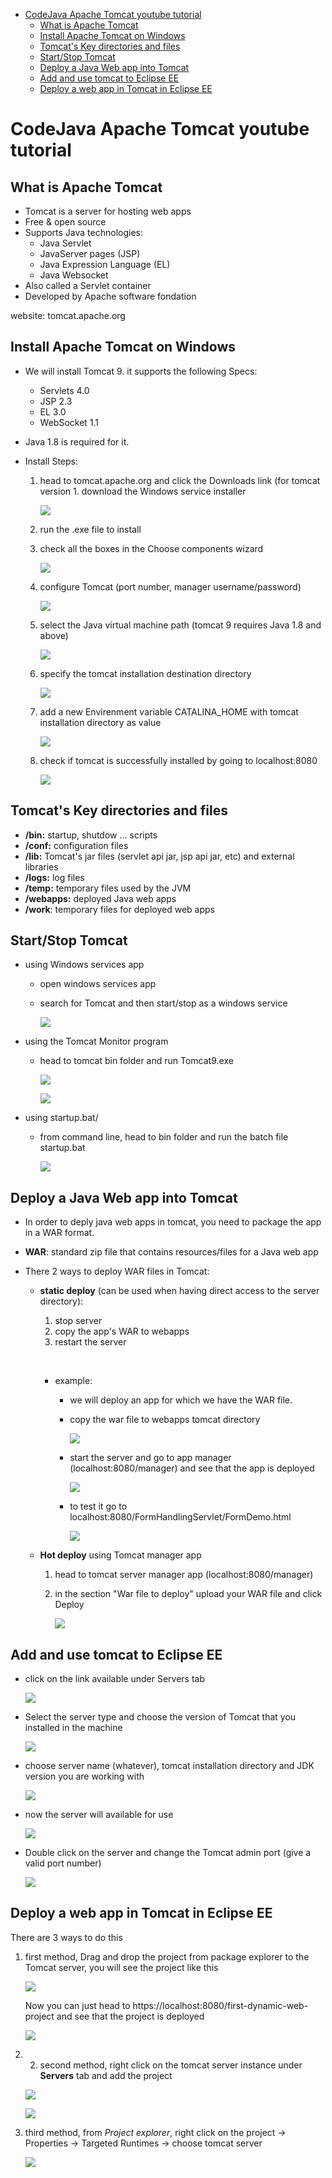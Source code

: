 - [CodeJava Apache Tomcat youtube tutorial](#codejava-apache-tomcat-youtube-tutorial)
	- [What is Apache Tomcat](#what-is-apache-tomcat)
	- [Install Apache Tomcat on Windows](#install-apache-tomcat-on-windows)
	- [Tomcat's Key directories and files](#tomcats-key-directories-and-files)
	- [Start/Stop Tomcat](#startstop-tomcat)
	- [Deploy a Java Web app into Tomcat](#deploy-a-java-web-app-into-tomcat)
	- [Add and use tomcat to Eclipse EE](#add-and-use-tomcat-to-eclipse-ee)
	- [Deploy a web app in Tomcat in Eclipse EE](#deploy-a-web-app-in-tomcat-in-eclipse-ee)

# CodeJava Apache Tomcat youtube tutorial

## What is Apache Tomcat

* Tomcat is a server for hosting web apps
* Free & open source
* Supports Java technologies:
    * Java Servlet
    * JavaServer pages (JSP)
    * Java Expression Language (EL)
    * Java Websocket
* Also called a Servlet container
* Developed by Apache software fondation
  
website: tomcat.apache.org

## Install Apache Tomcat on Windows 
	
* We will install Tomcat 9. it supports the following Specs:
    * Servlets 4.0
    * JSP 2.3
    * EL 3.0
    * WebSocket 1.1
    
* Java 1.8 is required for it.

* Install Steps:
    1. head to tomcat.apache.org and click the Downloads link (for tomcat version 1. download the Windows service installer

        ![](imgs/1.png)      

    2. run the .exe file to install
    3. check all the boxes in the Choose components wizard

        ![](imgs/2.PNG)
       
    4. configure Tomcat (port number, manager username/password)

       ![](imgs/3.png)

    5. select the Java virtual machine path (tomcat 9 requires Java 1.8 and above)

        ![](imgs/4.PNG)   

    6. specify the tomcat installation destination directory

        ![](imgs/5.PNG)
    
    7. add a new Envirenment variable CATALINA_HOME with tomcat installation directory as value

        ![](imgs/6.png)

    8. check if tomcat is successfully installed by going to localhost:8080

        ![](imgs/7.png)

## Tomcat's Key directories and files

* **/bin:** startup, shutdow … scripts
* **/conf:** configuration files
* **/lib:** Tomcat's jar files (servlet api jar, jsp api jar, etc) and external libraries
* **/logs:** log files
* **/temp:** temporary files used by the JVM
* **/webapps:** deployed Java web apps
* **/work**: temporary files for deployed web apps
    
## Start/Stop Tomcat

* using Windows services app
    * open windows services app 
    * search for Tomcat and then start/stop as a windows service

        ![](imgs/8.png)

* using the Tomcat Monitor program
    * head to tomcat bin folder and run Tomcat9.exe 

        ![](imgs/9.PNG)

        ![](imgs/10.png)

* using startup.bat/    
	* from command line, head to bin folder and run the batch file startup.bat

		![](imgs/11.png)

## Deploy a Java Web app into Tomcat

* In order to deply java web apps in tomcat, you need to package the app in a WAR format.
* **WAR**: standard zip file that contains resources/files for a Java web app 
	
* There 2 ways to deploy WAR files in Tomcat:
	* **static deploy** (can be used when having direct access to the server directory):
    	1. stop server
    	2. copy the app's WAR to webapps
    	3. restart the server
		
		&nbsp;

		* example:
			* we will deploy an app for which we have the WAR file.
			* copy the war file to webapps tomcat directory
				
				![](imgs/12.png)

			* start the server and go to app manager (localhost:8080/manager) and see that the app is deployed

				![](imgs/13.png)

			* to test it go to localhost:8080/FormHandlingServlet/FormDemo.html

				![](imgs/14.png)

			
	* **Hot deploy** using Tomcat manager app
		1. head to tomcat server manager app (localhost:8080/manager)
		1. in the section "War file to deploy" upload your WAR file and click Deploy

			![](imgs/15.png)


## Add and use tomcat to Eclipse EE

* click on the link available under Servers tab 

	![](imgs/16.PNG)

* Select the server type and choose the version of Tomcat that you installed in the machine

	![](imgs/17.png)

* choose server name (whatever), tomcat installation directory and JDK version you are working with

	![](imgs/18.png)

* now the server will available for use
	
	![](imgs/19.png)

* Double click on the server and change the Tomcat admin port (give a valid port number)

	![](imgs/20.png)

## Deploy a web app in Tomcat in Eclipse EE

There are 3 ways to do this

1. first method, Drag and drop the project from package explorer to the Tomcat server, you will see the project like this

	![](imgs/21.png)

	Now you can just head to https://localhost:8080/first-dynamic-web-project and see that the project is deployed

	![](imgs/22.png)


1. 	2. second method, right click on the tomcat server instance under **Servers** tab and add the project

	![](imgs/23.png)

	![](imgs/24.png)


1. third method, from *Project explorer*, right click on the project -> Properties -> Targeted Runtimes -> choose tomcat server

	![](imgs/25.png)

